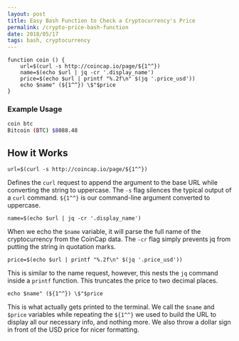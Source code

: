 ```yaml
---
layout: post
title: Easy Bash Function to Check a Cryptocurrency's Price
permalink: /crypto-price-bash-function
date: 2018/05/17
tags: bash, cryptocurrency
---
```




```
function coin () {
	url=$(curl -s http://coincap.io/page/${1^^})
	name=$(echo $url | jq -cr '.display_name')
	price=$(echo $url | printf "%.2f\n" $(jq '.price_usd'))
	echo $name" (${1^^}) \$"$price
}
```

### Example Usage

```bash
coin btc
Bitcoin (BTC) $8088.48
```


## How it Works

```
url=$(curl -s http://coincap.io/page/${1^^})
```
Defines the `curl` request to append the argument to the base URL while converting the string to uppercase. The `-s` flag silences the typical output of a `curl` command. `${1^^}` is our command-line argument converted to uppercase.

```
name=$(echo $url | jq -cr '.display_name')
```
When we echo the `$name` variable, it will parse the full name of the cryptocurrency from the CoinCap data. The `-cr` flag simply prevents jq from putting the string in quotation marks.

```
price=$(echo $url | printf "%.2f\n" $(jq '.price_usd'))
```
This is similar to the name request, however, this nests the `jq` command inside a `printf` function. This truncates the price to two decimal places.

```
echo $name" (${1^^}) \$"$price
```
This is what actually gets printed to the terminal. We call the `$name` and `$price` variables while repeating the `${1^^}` we used to build the URL to display all our necessary info, and nothing more. We also throw a dollar sign in front of the USD price for nicer formatting.
